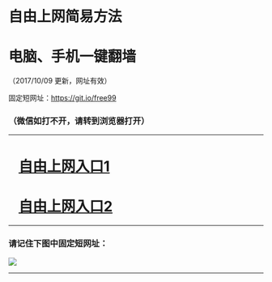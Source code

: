 ﻿# 自由上网简易方法

# 电脑、手机一键翻墙

（2017/10/09 更新，网址有效）

固定短网址：https://git.io/free99

### （微信如打不开，请转到浏览器打开）


***





# &nbsp;&nbsp; <a href="http://ft190017834.fwq-tz-1001.info/fwqtz01.html?t=10090017308 " target="_blank">自由上网入口1</a>
# &nbsp;&nbsp; <a href="http://ft1219427123.fwq-tz-1002.info/fwqtz02.html?t=100900125961 " target="_blank">自由上网入口2</a>
***

### 请记住下图中固定短网址：

<img src="https://s3-us-west-2.amazonaws.com/fwq-1001/yjfq-20170905okok.png" /> 


***

